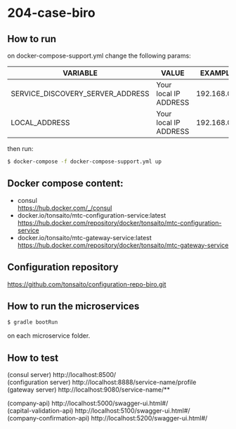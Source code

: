 # 204-case-biro

## How to run
on docker-compose-support.yml change the following params:

| VARIABLE                         | VALUE                 | EXAMPLE     |
| -------------------------------- | --------------------- | ----------- |
| SERVICE_DISCOVERY_SERVER_ADDRESS | Your local IP ADDRESS | 192.168.0.2 |
| LOCAL_ADDRESS                    | Your local IP ADDRESS | 192.168.0.2 |

then run:
```sh
$ docker-compose -f docker-compose-support.yml up
``` 

## Docker compose content:
- consul <br>
    https://hub.docker.com/_/consul
- docker.io/tonsaito/mtc-configuration-service:latest <br>
    https://hub.docker.com/repository/docker/tonsaito/mtc-configuration-service
- docker.io/tonsaito/mtc-gateway-service:latest <br>
    https://hub.docker.com/repository/docker/tonsaito/mtc-gateway-service   

## Configuration repository
https://github.com/tonsaito/configuration-repo-biro.git

## How to run the microservices
```sh
$ gradle bootRun
``` 
on each microservice folder.

## How to test
(consul server) http://localhost:8500/ <br>
(configuration server) http://localhost:8888/service-name/profile <br>
(gateway server) http://localhost:9080/service-name/** <br>

(company-api) http://localhost:5000/swagger-ui.html#/ <br>
(capital-validation-api) http://localhost:5100/swagger-ui.html#/ <br>
(company-confirmation-api) http://localhost:5200/swagger-ui.html#/  <br>